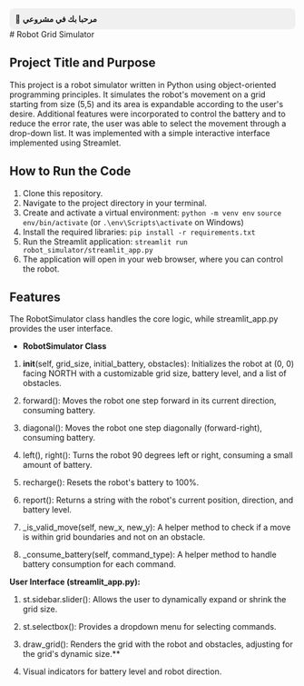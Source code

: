 <div style="background-color:#f0f0f0; padding:10px; border-radius:8px;">
🚀 <b>مرحبا بك في مشروعي</b>
</div>
# Robot Grid Simulator

## Project Title and Purpose
This project is a robot simulator written in Python using object-oriented programming principles. It simulates the robot's movement on a grid starting from size (5,5) and its area is expandable according to the user's desire. Additional features were incorporated to control the battery and to reduce the error rate, the user was able to select the movement through a drop-down list. It was implemented with a simple interactive interface implemented using Streamlet.

## How to Run the Code
1. Clone this repository.
2. Navigate to the project directory in your terminal.
3. Create and activate a virtual environment:
   `python -m venv env`
   `source env/bin/activate` (or `.\env\Scripts\activate` on Windows)
4. Install the required libraries:
   `pip install -r requirements.txt`
5. Run the Streamlit application:
   `streamlit run robot_simulator/streamlit_app.py`
6. The application will open in your web browser, where you can control the robot.

## Features
The RobotSimulator class handles the core logic, while streamlit_app.py provides the user interface.

- **RobotSimulator Class**

1. __init__(self, grid_size, initial_battery, obstacles): Initializes the robot at (0, 0) facing NORTH with a customizable grid size, battery level, and a list of obstacles.

2. forward(): Moves the robot one step forward in its current direction, consuming battery.

3. diagonal(): Moves the robot one step diagonally (forward-right), consuming battery.

4. left(), right(): Turns the robot 90 degrees left or right, consuming a small amount of battery.

5. recharge(): Resets the robot's battery to 100%.

6. report(): Returns a string with the robot's current position, direction, and battery level.

7. _is_valid_move(self, new_x, new_y): A helper method to check if a move is within grid boundaries and not on an obstacle.
 
8. _consume_battery(self, command_type): A helper method to handle battery consumption for each command.

**User Interface (streamlit_app.py):**

1. st.sidebar.slider(): Allows the user to dynamically expand or shrink the grid size.

2. st.selectbox(): Provides a dropdown menu for selecting commands.

3. draw_grid(): Renders the grid with the robot and obstacles, adjusting for the grid's dynamic size.**

4. Visual indicators for battery level and robot direction.

